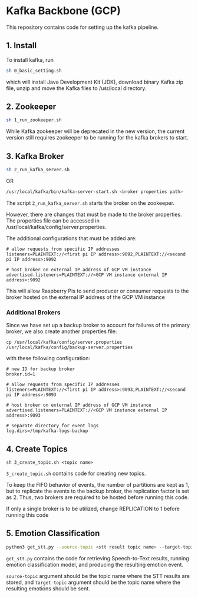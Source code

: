 # Kafka Backbone (GCP)
This repository contains code for setting up the kafka pipeline.

## 1. Install
To install kafka, run

```bash
sh 0_basic_setting.sh
```

which will install Java Development Kit (JDK), download binary Kafka zip file, unzip and move the Kafka files to /usr/local directory.

## 2. Zookeeper

```bash
sh 1_run_zookeeper.sh
```

While Kafka zookeeper will be deprecated in the new version, the current version still requires zookeeper to be running for the kafka brokers to start.

## 3. Kafka Broker

```bash
sh 2_run_kafka_server.sh
```

OR

```bash
/usr/local/kafka/bin/kafka-server-start.sh <broker properties path>
```

The script ```2_run_kafka_server.sh``` starts the broker on the zookeeper.

However, there are changes that must be made to the broker properties. The properties file can be accessed in /usr/local/kafka/config/server.properties.

The additional configurations that must be added are:

```
# allow requests from specific IP addresses
listeners=PLAINTEXT://<first pi IP address>:9092,PLAINTEXT://<second pi IP address>:9092

# host broker on external IP address of GCP VM instance
advertised.listeners=PLAINTEXT://<GCP VM instance external IP address>:9092
```

This will allow Raspberry Pis to send producer or consumer requests to the broker hosted on the external IP address of the GCP VM instance

### Additional Brokers
Since we have set up a backup broker to account for failures of the primary broker, we also create another properties file:

```
cp /usr/local/kafka/config/server.properties /usr/local/kafka/config/backup-server.properties
```

with these following configuration:

```
# new ID for backup broker
broker.id=1

# allow requests from specific IP addresses
listeners=PLAINTEXT://<first pi IP address>:9093,PLAINTEXT://<second pi IP address>:9093

# host broker on external IP address of GCP VM instance
advertised.listeners=PLAINTEXT://<GCP VM instance external IP address>:9093

# separate directory for event logs
log.dirs=/tmp/kafka-logs-backup
```

## 4. Create Topics

```
sh 3_create_topic.sh <topic name>
```

```3_create_topic.sh``` contains code for creating new topics.

To keep the FIFO behavior of events, the number of partitions are kept as 1, but to replicate the events to the backup broker, the replication factor is set as 2. Thus, two brokers are required to be hosted before running this code. 

If only a single broker is to be utilized, change REPLICATION to 1 before running this code 

## 5. Emotion Classification

```bash
python3 get_stt.py --source-topic <stt result topic name> --target-topic <sentiment result topic name> 
```

```get_stt.py``` contains the code for retrieving Speech-to-Text results, running emotion classification model, and producing the resulting emotion event.

```source-topic``` argument should be the topic name where the STT results are stored, and ```target-topic``` argument should be the topic name where the resulting emotions should be sent.
